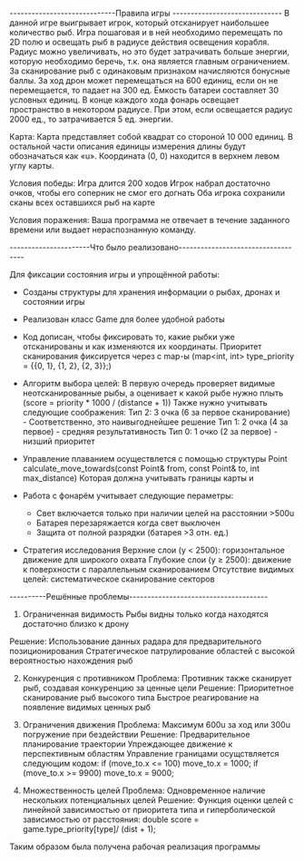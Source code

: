 -----------------------------Правила игры ------------------------------
В данной игре выигрывает игрок, который отсканирует наибольшее количество рыб.
Игра пошаговая и в ней необходимо перемещать по 2D полю и освещать рыб в радиусе действия освещения корабля. Радиус можно увеличивать, но это будет затрачивать больше энергии, которую необходимо беречь, т.к. она является главным ограничением.
За сканирование рыб с одинаковым признаком начисляются бонусные баллы.
За ход дрон может перемещаться на 600 единиц, если он не перемещается, то падает на 300 ед.
Ёмкость батареи составляет 30 условных единиц.
В конце каждого хода фонарь освещает пространство в некотором радиусе. При этом, если освещается  радиус 2000 ед., то затрачивается 5 ед. энергии.

Карта:
Карта представляет собой квадрат со стороной 10 000 единиц. В остальной части описания единицы измерения длины будут обозначаться как «u». Координата (0, 0) находится в верхнем левом углу карты.

Условия победы:
Игра длится 200 ходов
Игрок набрал достаточно очков, чтобы его соперник не смог его догнать
Оба игрока сохранили сканы всех оставшихся рыб на карте

Условия поражения:
Ваша программа не отвечает в течение заданного времени или выдает нераспознанную команду.


----------------------Что было реализовано-----------------------------------

Для фиксации состояния игры и упрощённой работы:
- Созданы структуры для хранения информации о рыбах, дронах и состоянии игры
- Реализован класс Game для более удобной работы
- Код дописан, чтобы фиксировать то, какие рыбки уже отсканированы и как изменяются их координаты.
Приоритет сканирования фиксируется через с map-ы
(map<int, int> type_priority = {{0, 1}, {1, 2}, {2, 3}};)

- Алгоритм выбора целей: В первую очередь проверяет видимые неотсканированные рыбы, а оценивает к какой рыбе нужно плыть (score = priority * 1000 / (distance + 1))
Также нужно учитывать следующие соображения:
Тип 2: 3 очка (6 за первое сканирование) - Соответственно, это наивыгоднейшее решение
Тип 1: 2 очка (4 за первое) - средняя результативность
Тип 0: 1 очко (2 за первое) - низший приоритет

- Управление плаванием осуществлется с помощью структуры Point calculate_move_towards(const Point& from, const Point& to, int max_distance)
Которая должна учитывать границы карты и 

- Работа с фонарём учитывает следующие пераметры:
    - Свет включается только при наличии целей на расстоянии >500u
    - Батарея перезаряжается когда свет выключен
    - Защита от полной разрядки (батарея >3 отн. ед.)

- Стратегия исследования
Верхние слои (y < 2500): горизонтальное движение для широкого охвата
Глубокие слои (y ≥ 2500): движение к поверхности с параллельным сканированием
Отсутствие видимых целей: систематическое сканирование секторов


----------Решённые проблемы--------------------------------------

1. Ограниченная видимость
Рыбы видны только когда находятся достаточно близко к дрону

Решение:
Использование данных радара для предварительного позиционирования
Стратегическое патрулирование областей с высокой вероятностью нахождения рыб

2. Конкуренция с противником
Проблема: Противник также сканирует рыб, создавая конкуренцию за ценные цели
Решение:
Приоритетное сканирование рыб высокого типа
Быстрое реагирование на появление видимых ценных рыб

3. Ограничения движения
Проблема: Максимум 600u за ход или 300u погружение при бездействии
Решение:
Предварительное планирование траектории
Упреждающее движение к перспективным областям
Управление границами осущствляется следующим кодом:
if (move_to.x <= 100) move_to.x = 1000;
if (move_to.x >= 9900) move_to.x = 9000;

4. Множественность целей
Проблема: Одновременное наличие нескольких потенциальных целей
Решение:
Функция оценки целей с линейной зависимостью от приоритета типа и гиперболической зависимостью от расстояния:
double score = game.type_priority[type]/ (dist + 1);



Таким образом была получена рабочая реализация программы

